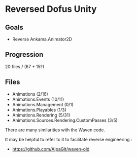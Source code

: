 # Reversed Dofus Unity

## Goals
- Reverse Ankama.Animator2D

## Progression
20 files / (67 + 15?)

## Files
- Animations (2/16)
- Animations.Events (10/11)
- Animations.Management (0/1)
- Animations.Playables (1/3)
- Animations.Rendering (5/31)
- Animations.Sources.Rendering.CustomPasses (3/5)

There are many similarities with the Waven code.

It may be helpful to refer to it to facilitate reverse engineering :
- https://github.com/AlpaGit/waven-old